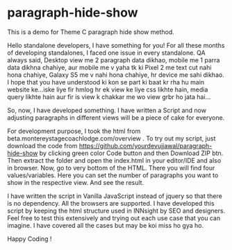 # paragraph-hide-show
This is a demo for Theme C paragraph hide show method.

Hello standalone developers, I have something for you!
For all these months of developing standalones, I faced one issue in every standalone. QA always said, Desktop view me 2 paragraph data dikhao, mobile me 1 parra data dikhna chahiye, aur mobile me v yaha tk ki Pixel 2 me text cut nahi hona chahiye, Galaxy S5 me v nahi hona chahiye, hr device me sahi dikhao. I hope that you have understood ki kon se part ki baat kr rha hu main website ke...iske liye fir hmlog hr ek view ke liye css likhte hain, media query likhte hain aur fir is view k chakkar me wo view grbr ho jata hai... 

So, now, I have developed something. I have written a Script and now adjusting paragraphs in different views will be a piece of cake for everyone. 

For development purpose, I took the html from beta.montereystagecoachlodge.com/overview . To try out my script, just download the code from https://github.com/yourdevujjawal/paragraph-hide-show by clicking green color Code button and then Download ZIP btn. 
Then extract the folder and open the index.html in your editor/IDE and also in browser. 
Now, go to very bottom of the HTML. There you will find four values/variables. Here you can set the number of paragraphs you want to show in the respective view. And see the result. 

I have written the script in Vanilla JavaScript instead of jquery so that there is no dependency. All the browsers are supported.
I have developed this script by keeping the html structure used in INNsight by SEO and designers. 
Feel free to test this extensively and trying out each use case that you can imagine. I have covered all the cases but may be koi miss ho gya ho. 

Happy Coding !

